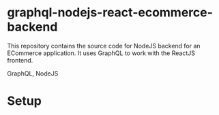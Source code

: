 # graphql-nodejs-react-ecommerce-backend

This repository contains the source code for NodeJS backend for an ECommerce application. It uses GraphQL to work with the ReactJS frontend.

GraphQL, NodeJS

# Setup

